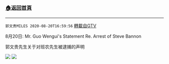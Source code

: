 ﻿###  [:house:返回首頁](https://github.com/ourhimalayas/txt)
---

`郭文贵MILES 2020-08-20T16:59:56` [轉載自GTV](https://gtv.org/web/#/UserInfo/5e596957357cc612d35a8044)

8月20日:
Mr. Guo Wengui's Statement Re. Arrest of Steve Bannon 

郭文贵先生关于对班农先生被逮捕的声明

![](https://filegroup.gtv.org/cdn-cgi/image/width=600/https://filegroup.gtv.org/group3/web/20200820/19/55/0/644f5a777da7f97887ed348b9eb8e855.png)
![](https://filegroup.gtv.org/cdn-cgi/image/width=600/https://filegroup.gtv.org/group3/default/20200820/16/59/0/2464a2dffc5962fb3005179c8dd95b69.jpeg)
